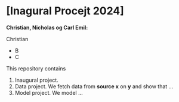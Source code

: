 # \[Inagural Procejt 2024\]

**Christian, Nicholas og Carl Emil:**

Christian 
- B
- C

This repository contains  
1. Inaugural project. 
2. Data project. We fetch data from **source x** on **y** and show that ...
3. Model project. We model ...
